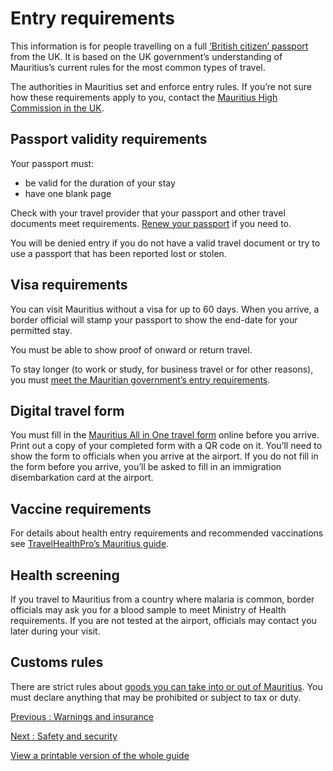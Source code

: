 # Entry requirements

This information is for people travelling on a full [‘British citizen’ passport](https://www.gov.uk/types-of-british-nationality) from the UK. It is based on the UK government’s understanding of Mauritius’s current rules for the most common types of travel.

The authorities in Mauritius set and enforce entry rules. If you’re not sure how these requirements apply to you, contact the [Mauritius High Commission in the UK](https://mauritius-london.govmu.org/Pages/index.aspx).

## Passport validity requirements

Your passport must:

* be valid for the duration of your stay
* have one blank page

Check with your travel provider that your passport and other travel documents meet requirements. [Renew your passport](https://www.gov.uk/renew-adult-passport/renew) if you need to.

You will be denied entry if you do not have a valid travel document or try to use a passport that has been reported lost or stolen.

## Visa requirements

You can visit Mauritius without a visa for up to 60 days. When you arrive, a border official will stamp your passport to show the end-date for your permitted stay.

You must be able to show proof of onward or return travel.

To stay longer (to work or study, for business travel or for other reasons), you must [meet the Mauritian government’s entry requirements](https://passport.govmu.org/passport/?page_id=605).

## Digital travel form

You must fill in the [Mauritius All in One travel form](https://safemauritius.govmu.org/) online before you arrive. Print out a copy of your completed form with a QR code on it. You’ll need to show the form to officials when you arrive at the airport. If you do not fill in the form before you arrive, you’ll be asked to fill in an immigration disembarkation card at the airport.

## Vaccine requirements

For details about health entry requirements and recommended vaccinations see [TravelHealthPro’s Mauritius guide](https://travelhealthpro.org.uk/country/145/mauritius#Vaccine_Recommendations).

## Health screening

If you travel to Mauritius from a country where malaria is common, border officials may ask you for a blood sample to meet Ministry of Health requirements. If you are not tested at the airport, officials may contact you later during your visit.

## Customs rules

There are strict rules about [goods you can take into or out of Mauritius](https://www.mra.mu/index.php/customs1/import/prohibited-restricted-goods). You must declare anything that may be prohibited or subject to tax or duty.

[Previous
:
Warnings and insurance](/foreign-travel-advice/mauritius)

[Next
:
Safety and security](/foreign-travel-advice/mauritius/safety-and-security)

[View a printable version of the whole guide](/foreign-travel-advice/mauritius/print)